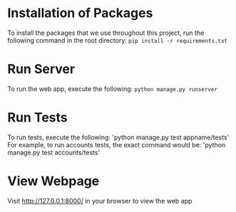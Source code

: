 # Installation of Packages
To install the packages that we use throughout this project, run the following command in the root directory:
`pip install -r requirements.txt`

# Run Server
To run the web app, execute the following:
`python manage.py runserver`

# Run Tests
To run tests, execute the following:
'python manage.py test appname/tests'
For example, to run accounts tests, the exact command would be:
'python manage.py test accounts/tests'

# View Webpage
Visit http://127.0.0.1:8000/ in your browser to view the web app